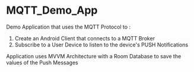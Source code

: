# MQTT_Demo_App

Demo Application that uses the MQTT Protocol to :
1. Create an Android Client that connects to a MQTT Broker
2. Subscribe to a User Device to listen to the device's PUSH Notifications

Application uses MVVM Architecture with a Room Database to save the values of the Push Messages 
